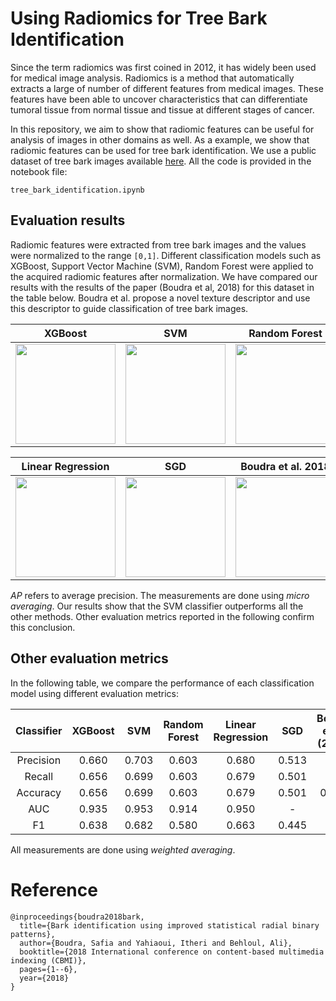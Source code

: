 # Using Radiomics for Tree Bark Identification
Since the term radiomics was first coined in 2012, it has widely been used for medical image analysis. Radiomics is a method that automatically extracts a large of number of different features from medical images. These features have been able to uncover characteristics that can differentiate tumoral tissue from normal tissue and tissue at different stages of cancer.

In this repository, we aim to show that radiomic features can be useful for analysis of images in other domains as well. As a example, we show that radiomic features can be used for tree bark identification. We use a public dataset of tree bark images available [here](https://www.vicos.si/resources/trunk12/). All the code is provided in the notebook file: 

```tree_bark_identification.ipynb```

## Evaluation results
Radiomic features were extracted from tree bark images and the values were normalized to the range ```[0,1]```. Different classification models such as XGBoost, Support Vector Machine (SVM), Random Forest were applied to the acquired radiomic features after normalization. We have compared our results with the results of the paper (Boudra et al, 2018) for this dataset in the table below. Boudra et al. propose a novel texture descriptor and use this descriptor to guide classification of tree bark images.

XGBoost  | SVM | Random Forest
:-------------:|:-------------:|:-------------:
<img src="plots/prec_recall_xgboost_crop_s_3000_new_s_256.png" width="160">  | <img src="plots/prec_recall_svm_crop_s_3000_new_s_256.png" width="160">  | <img src="plots/prec_recall_rf_crop_s_3000_new_s_256.png" width="160">

Linear Regression | SGD  | Boudra et al. 2018
:-------------:|:-------------:|:-------------:
<img src="plots/prec_recall_lr_crop_s_3000_new_s_256.png" width="160"> | <img src="plots/prec_recall_sgd_crop_s_3000_new_s_256.png" width="160"> | <img src="plots/prec_recall_boudra.png" width="160">

*AP* refers to average precision. The measurements are done using *micro averaging*. Our results show that the SVM classifier outperforms all the other methods. Other evaluation metrics reported in the following confirm this conclusion. 

## Other evaluation metrics

In the following table, we compare the performance of each classification model using different evaluation metrics: 

Classifier | XGBoost |SVM | Random Forest | Linear Regression | SGD | Boudra et al. (2018)
:-------------:|:-------------:|:-------------:|:-------------:|:-------------:|:-------------:|:-------------:
Precision | 0.660	|0.703	|0.603	|0.680	|0.513| -
Recall | 0.656	|0.699	|0.603	|0.679	|0.501| -
Accuracy | 0.656	|0.699	|0.603	|0.679	|0.501| 0.677
AUC | 0.935	|0.953	|0.914	|0.950| - | -
F1 | 0.638	|0.682	|0.580	|0.663	|0.445| -

All measurements are done using *weighted averaging*. 


# Reference 
```
@inproceedings{boudra2018bark,
  title={Bark identification using improved statistical radial binary patterns},
  author={Boudra, Safia and Yahiaoui, Itheri and Behloul, Ali},
  booktitle={2018 International conference on content-based multimedia indexing (CBMI)},
  pages={1--6},
  year={2018}
}
```